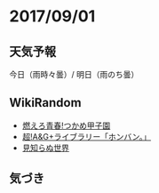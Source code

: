 # 2017/09/01

## 天気予報

今日（雨時々曇）/ 明日（雨のち曇）

## WikiRandom

* [燃えろ青春!つかめ甲子園](https://ja.wikipedia.org/wiki/%E7%87%83%E3%81%88%E3%82%8D%E9%9D%92%E6%98%A5%21%E3%81%A4%E3%81%8B%E3%82%81%E7%94%B2%E5%AD%90%E5%9C%92)
* [超!A&G+ライブラリー「ホンバン。」](https://ja.wikipedia.org/wiki/%E8%B6%85%21A%26G%2B%E3%83%A9%E3%82%A4%E3%83%96%E3%83%A9%E3%83%AA%E3%83%BC%E3%80%8C%E3%83%9B%E3%83%B3%E3%83%90%E3%83%B3%E3%80%82%E3%80%8D)
* [見知らぬ世界](https://ja.wikipedia.org/wiki/%E8%A6%8B%E7%9F%A5%E3%82%89%E3%81%AC%E4%B8%96%E7%95%8C)

## 気づき


